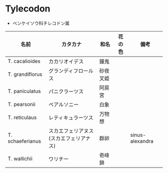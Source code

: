 # Tylecodon

* ベンケイソウ科チレコドン属

|名前|カタカナ|和名|花の色|備考|
|-|-|-|-|-|
|T. cacalioides|カカリオイデス|鐘鬼|||
|T. grandiflorus|グランディフロールス|砂夜叉姫|||
|T. paniculatus|パニクラーツス|阿房宮|||
|T. pearsonii|ペアルソニー|白象|||
|T. reticulaus|レティキュラーツス|万物想|||
|T. schaeferianus|スカエフェリアヌス (スカエフェリアナス)|群卵||sinus-alexandra|
|T. wallichii|ワリチー|奇峰錦|||
